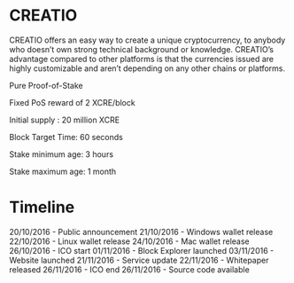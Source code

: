 
CREATIO
===========================
CREATIO offers an easy way to create a unique cryptocurrency, to anybody who doesn’t own strong technical background or knowledge.
CREATIO’s advantage compared to other platforms is that the currencies issued are highly customizable and aren’t depending on any other chains or platforms.


Pure Proof-of-Stake

Fixed PoS reward of 2 XCRE/block

Initial supply : 20 million XCRE

Block Target Time: 60 seconds

Stake minimum age: 3 hours

Stake maximum age: 1 month

Timeline
===========================

20/10/2016 - Public announcement
21/10/2016 - Windows wallet release
22/10/2016 - Linux wallet release
24/10/2016 - Mac wallet release
26/10/2016 - ICO start
01/11/2016 - Block Explorer launched
03/11/2016 - Website launched
21/11/2016 - Service update
22/11/2016 - Whitepaper released
26/11/2016 - ICO end
26/11/2016 - Source code available
